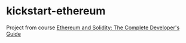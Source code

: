 # kickstart-ethereum
Project from course [Ethereum and Solidity: The Complete Developer's Guide](https://www.udemy.com/course/ethereum-and-solidity-the-complete-developers-guide/)

